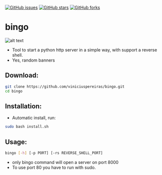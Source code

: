 [![GitHub issues](https://img.shields.io/github/issues/viniciuspereiras/bingo)](https://github.com/viniciuspereiras/bingo/issues)
[![GitHub stars](https://img.shields.io/github/stars/viniciuspereiras/bingo)](https://github.com/viniciuspereiras/bingo/stargazers)
[![GitHub forks](https://img.shields.io/github/forks/viniciuspereiras/bingo)](https://github.com/viniciuspereiras/bingo/network)


# bingo
![alt text](https://github.com/viniciuspereiras/bingo/blob/main/banner1.png)


- Tool to start a python http server in a simple way, with support a reverse shell.
- Yes, random banners
## Download:
```bash
git clone https://github.com/viniciuspereiras/bingo.git
cd bingo
```
## Installation:
- Automatic install, run:
```bash
sudo bash install.sh
```

## Usage:
```bash
bingo [-h] [-p PORT] [-rs REVERSE_SHELL_PORT]
```
- only bingo command will open a server on port 8000
- To use port 80 you have to run with sudo.
